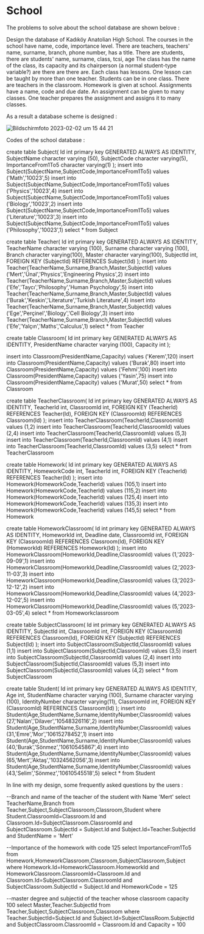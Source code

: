 # School

The problems to solve about the school database are shown belove : 

Design the database of Kadıköy Anatolian High School.
    The courses in the school have name, code, importance level.
    There are teachers, teachers' name, surname, branch, phone number, has a title.
    There are students, there are students' name, surname, class, tcsi, age
    The class has the name of the class, its capacity and its chairperson (a normal student-type
    variable?) are there are there are.
    Each class has lessons.
    One lesson can be taught by more than one teacher.
    Students can be in one class.
    There are teachers in the classroom.
    Homework is given at school. Assignments have a name, code and due date. An assignment
    can be given to many classes. One teacher prepares the assignment and assigns it to many classes.

As a result a database scheme is designed :

![Bildschirmfoto 2023-02-02 um 15 44 21](https://user-images.githubusercontent.com/120198895/216328544-07ac0c60-d27e-41df-9790-7acacc8c6a98.png)

Codes of the school database :

create table Subject(
Id int primary key GENERATED ALWAYS AS IDENTITY,
SubjectName character varying (50),
SubjectCode character varying(5),
ImportanceFrom1To5 character varying(1)
);
insert into Subject(SubjectName,SubjectCode,ImportanceFrom1To5) values ('Math','10023',5)
insert into Subject(SubjectName,SubjectCode,ImportanceFrom1To5) values ('Physics','10023',4)
insert into Subject(SubjectName,SubjectCode,ImportanceFrom1To5) values ('Biology','10023',2)
insert into Subject(SubjectName,SubjectCode,ImportanceFrom1To5) values ('Literature','10023',3)
insert into Subject(SubjectName,SubjectCode,ImportanceFrom1To5) values ('Philosophy','10023',1)
select * from Subject

create table Teacher(
Id int primary key GENERATED ALWAYS AS IDENTITY,
TeacherName character varying (100),
Surname character varying (100),
Branch character varying(100),
Master character varying(100),
SubjectId int,
FOREIGN KEY (SubjectId) REFERENCES Subject(Id)
);
insert into Teacher(TeacherName,Surname,Branch,Master,SubjectId) values ('Mert','Ünal','Physics','Engineering Physics',2)
insert into Teacher(TeacherName,Surname,Branch,Master,SubjectId) values ('Efe','Taycı','Philosophy','Human Psychology',5)
insert into Teacher(TeacherName,Surname,Branch,Master,SubjectId) values ('Burak','Keskin','Literature','Turkish Literature',4)
insert into Teacher(TeacherName,Surname,Branch,Master,SubjectId) values ('Ege','Perçinel','Biology','Cell Biology',3)
insert into Teacher(TeacherName,Surname,Branch,Master,SubjectId) values ('Efe','Yalçın','Maths','Calculus',1)
select * from Teacher

create table Classroom(
Id int primary key GENERATED ALWAYS AS IDENTITY,
PresidentName character varying (100),
Capacity int
);

insert into Classroom(PresidentName,Capacity) values ('Kerem',120)
insert into Classroom(PresidentName,Capacity) values ('Burak',80)
insert into Classroom(PresidentName,Capacity) values ('Fehmi',100)
insert into Classroom(PresidentName,Capacity) values ('Yasin',75)
insert into Classroom(PresidentName,Capacity) values ('Murat',50)
select * from Classroom

create table TeacherClassroom(
Id int primary key GENERATED ALWAYS AS IDENTITY,
TeacherId int,
ClassroomId int,
FOREIGN KEY (TeacherId) REFERENCES Teacher(Id),
FOREIGN KEY (ClassroomId) REFERENCES Classroom(Id)
);
insert into TeacherClassroom(TeacherId,ClassroomId) values (1,2)
insert into TeacherClassroom(TeacherId,ClassroomId) values (2,4)
insert into TeacherClassroom(TeacherId,ClassroomId) values (5,3)
insert into TeacherClassroom(TeacherId,ClassroomId) values (4,1)
insert into TeacherClassroom(TeacherId,ClassroomId) values (3,5)
select * from TeacherClassroom

create table Homework(
Id int primary key GENERATED ALWAYS AS IDENTITY,
HomeworkCode int,
TeacherId int,
FOREIGN KEY (TeacherId) REFERENCES Teacher(Id)
);
insert into Homework(HomeworkCode,TeacherId) values (105,1)
insert into Homework(HomeworkCode,TeacherId) values (115,2)
insert into Homework(HomeworkCode,TeacherId) values (125,4)
insert into Homework(HomeworkCode,TeacherId) values (135,3)
insert into Homework(HomeworkCode,TeacherId) values (145,5)
select * from Homework

create table HomeworkClassroom(
Id int primary key GENERATED ALWAYS AS IDENTITY,
HomeworkId int,
Deadline date,
ClassroomId int,
FOREIGN KEY (ClassroomId) REFERENCES Classroom(Id),
FOREIGN KEY (HomeworkId) REFERENCES Homework(Id)
);
insert into HomeworkClassroom(HomeworkId,Deadline,ClassroomId) values (1,'2023-09-09',1)
insert into HomeworkClassroom(HomeworkId,Deadline,ClassroomId) values (2,'2023-11-03',3)
insert into HomeworkClassroom(HomeworkId,Deadline,ClassroomId) values (3,'2023-12-12',2)
insert into HomeworkClassroom(HomeworkId,Deadline,ClassroomId) values (4,'2023-12-02',5)
insert into HomeworkClassroom(HomeworkId,Deadline,ClassroomId) values (5,'2023-03-05',4)
select * from Homeworkclassroom

create table SubjectClassroom(
Id int primary key GENERATED ALWAYS AS IDENTITY,
SubjectId int,
ClassroomId int,
FOREIGN KEY (ClassroomId) REFERENCES Classroom(Id),
FOREIGN KEY (SubjectId) REFERENCES Subject(Id)
);
insert into SubjectClassroom(SubjectId,ClassroomId) values (1,1)
insert into SubjectClassroom(SubjectId,ClassroomId) values (3,5)
insert into SubjectClassroom(SubjectId,ClassroomId) values (2,4)
insert into SubjectClassroom(SubjectId,ClassroomId) values (5,3)
insert into SubjectClassroom(SubjectId,ClassroomId) values (4,2)
select * from SubjectClassroom

create table Student(
Id int primary key GENERATED ALWAYS AS IDENTITY,
Age int,
StudentName character varying (100),
Surname character varying (100),
IdentityNumber character varying(11),
ClassroomId int,
FOREIGN KEY (ClassroomId) REFERENCES Classroom(Id)
);
insert into Student(Age,StudentName,Surname,IdentityNumber,ClassroomId) values (27,'Nalan','Dilaver','10548326116',2)
insert into Student(Age,StudentName,Surname,IdentityNumber,ClassroomId) values (31,'Emre','Mor','10615278452',1)
insert into Student(Age,StudentName,Surname,IdentityNumber,ClassroomId) values (40,'Burak','Sönmez','10610545867',4)
insert into Student(Age,StudentName,Surname,IdentityNumber,ClassroomId) values (65,'Mert','Aktaş','10324562056',3)
insert into Student(Age,StudentName,Surname,IdentityNumber,ClassroomId) values (43,'Selim','Sönmez','10610545518',5)
select * from Student

In line with my design, some frequently asked questions by the users :

--Branch and name of the teacher of the student with Name 'Mert'
select TeacherName,Branch from Teacher,Subject,SubjectClassroom,Classroom,Student
where Student.ClassroomId=Classroom.Id
and Classroom.Id=SubjectClassroom.ClassroomId
and SubjectClassroom.SubjectId = Subject.Id
and Subject.Id=Teacher.SubjectId
and StudentName = 'Mert'

--Importance of the homework with code 125
select ImportanceFrom1To5 from Homework,HomeworkClassroom,Classroom,SubjectClassroom,Subject
where Homework.Id=HomeworkClassroom.HomeworkId
and HomeworkClassroom.ClassroomId=Classroom.Id
and Classroom.Id=SubjectClassroom.ClassroomId
and SubjectClassroom.SubjectId = Subject.Id
and HomeworkCode = 125

--master degree and subjectid of the teacher whose classroom capacity 100
select Master,Teacher.SubjectId from Teacher,Subject,SubjectClassroom,Classroom
where Teacher.SubjectId=Subject.Id
and Subject.Id=SubjectClassRoom.SubjectId
and SubjectClassroom.ClassroomId = Classroom.Id
and Capacity = 100

